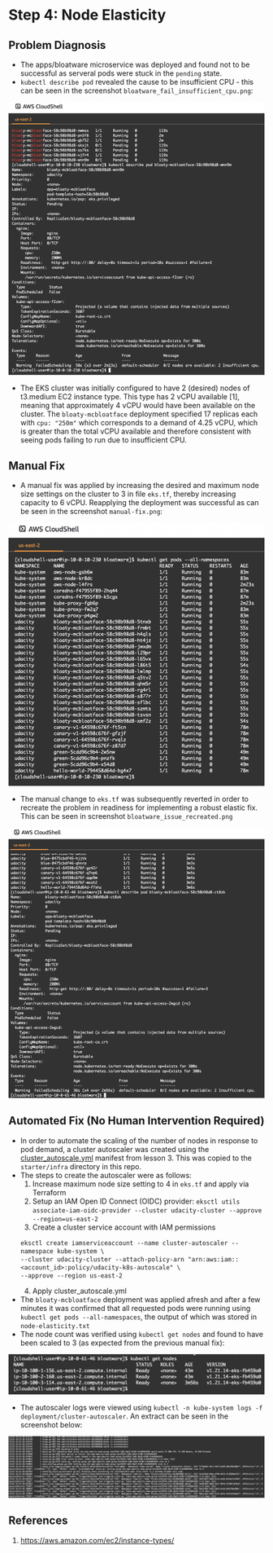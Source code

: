 # Step 4: Node Elasticity

## Problem Diagnosis
- The apps/bloatware microservice was deployed and found not to be successful as serveral pods were stuck in the `pending` state.
- `kubectl describe pod` revealed the cause to be insufficient CPU - this can be seen in the screenshot `bloatware_fail_insufficient_cpu.png`:

![bloatware_fail_insufficient_cpu.png](bloatware_fail_insufficient_cpu.png)

- The EKS cluster was initially configured to have 2 (desired) nodes of t3.medium EC2 instance type. This type has 2 vCPU available [1], meaning that approximately 4 vCPU would have been available on the cluster. The `bloaty-mcbloatface` deployment specified 17 replicas each with `cpu: "250m"` which corresponds to a demand of 4.25 vCPU, which is greater than the total vCPU available and therefore consistent with seeing pods failing to run due to insufficient CPU.

## Manual Fix
- A manual fix was applied by increasing the desired and maximum node size settings on the cluster to 3 in file `eks.tf`, thereby increasing capacity to 6 vCPU. Reapplying the deployment was successful as can be seen in the screenshot `manual-fix.png`:

![manual-fix.png](manual-fix.png)

- The manual change to `eks.tf` was subsequently reverted in order to recreate the problem in readiness for implementing a robust elastic fix. This can be seen in screenshot `bloatware_issue_recreated.png`

![bloatware_issue_recreated.png](bloatware_issue_recreated.png)

## Automated Fix (No Human Intervention Required)
- In order to automate the scaling of the number of nodes in response to pod demand, a cluster autoscaler was created using the [cluster_autoscale.yml](https://github.com/udacity/nd087-c3-self-healing-architectures-exercises/blob/master/lesson-3-cloud-automation/exercises/starter/exercise-3/cluster_autoscale.yml) manifest from lesson 3. This was copied to the `starter/infra` directory in this repo.
- The steps to create the autoscaler were as follows:
    1. Increase maximum node size setting to 4 in `eks.tf` and apply via Terraform
    2. Setup an IAM Open ID Connect (OIDC) provider: `eksctl utils associate-iam-oidc-provider --cluster udacity-cluster --approve --region=us-east-2`
    3. Create a cluster service account with IAM permissions
    ```
    eksctl create iamserviceaccount --name cluster-autoscaler --namespace kube-system \
    --cluster udacity-cluster --attach-policy-arn "arn:aws:iam::<account_id>:policy/udacity-k8s-autoscale" \
    --approve --region us-east-2
    ```
    4. Apply cluster_autoscale.yml
- The `bloaty-mcbloatface` deployment was applied afresh and after a few minutes it was confirmed that all requested pods were running using `kubectl get pods --all-namespaces`, the output of which was stored in `node-elasticity.txt`
- The node count was verified using `kubectl get nodes` and found to have been scaled to 3 (as expected from the previous manual fix):

![autoscaled_nodes.png](autoscaled_nodes.png)

- The autoscaler logs were viewed using `kubectl -n kube-system logs -f deployment/cluster-autoscaler`. An extract can be seen in the screenshot below:

![autoscaling_log_extract.png](autoscaling_log_extract.png)

## References
1. https://aws.amazon.com/ec2/instance-types/  
